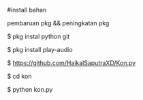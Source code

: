 #install bahan

pembaruan pkg && peningkatan pkg

$ pkg instal python git

$ pkg install play-audio

$ https://github.com/HaikalSaputraXD/Kon.py

$ cd kon

$ python kon.py
